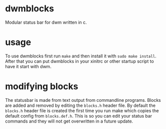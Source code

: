 # dwmblocks
Modular status bar for dwm written in c.
# usage
To use dwmblocks first run `make` and then install it with `sudo make install`.
After that you can put dwmblocks in your xinitrc or other startup script to have it start with dwm.
# modifying blocks
The statusbar is made from text output from commandline programs.
Blocks are added and removed by editing the `blocks.h` header file.
By default the `blocks.h` header file is created the first time you run make which copies the default config from `blocks.def.h`.
This is so you can edit your status bar commands and they will not get overwritten in a future update.
